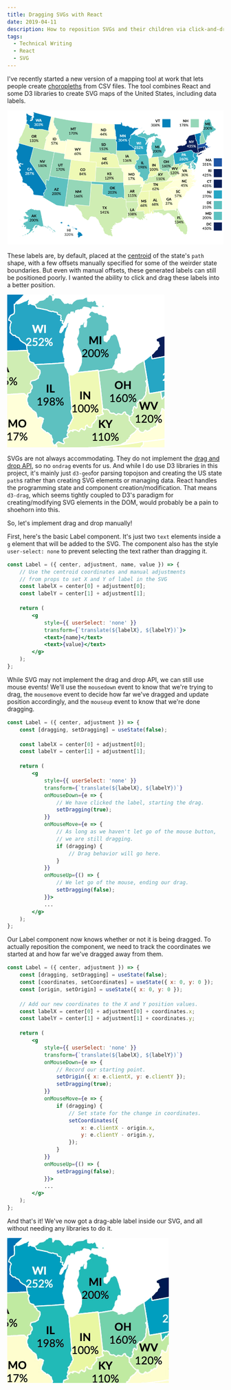 ```yaml
---
title: Dragging SVGs with React
date: 2019-04-11
description: How to reposition SVGs and their children via click-and-drag in React.
tags:
  - Technical Writing
  - React
  - SVG
---
```


I've recently started a new version of a mapping tool at work that lets people create [choropleths](https://en.wikipedia.org/wiki/Choropleth_map) from CSV files. The tool combines React and some D3 libraries to create SVG maps of the United States, including data labels.

![US choropleth showing tobacco tax rates.](/img/2019-04-11-map.png)

These labels are, by default, placed at the [centroid](https://en.wikipedia.org/wiki/Centroid) of the state's `path` shape, with a few offsets manually specified for some of the weirder state boundaries. But even with manual offsets, these generated labels can still be positioned poorly. I wanted the ability to click and drag these labels into a better position.

![Badly placed labels.](/img/2019-04-11-closeup.png)

SVGs are not always accommodating. They do not implement the [drag and drop API](https://developer.mozilla.org/en-US/docs/Web/API/HTML_Drag_and_Drop_API), so no `ondrag` events for us. And while I do use D3 libraries in this project, it's mainly just `d3-geo`for parsing topojson and creating the US state `path`s rather than creating SVG elements or managing data. React handles the programming state and component creation/modification. That means `d3-drag`, which seems tightly coupled to D3's paradigm for creating/modifying SVG elements in the DOM, would probably be a pain to shoehorn into this.

So, let's implement drag and drop manually!

First, here's the basic Label component. It's just two `text` elements inside a `g` element that will be added to the SVG. The component also has the style `user-select: none` to prevent selecting the text rather than dragging it.

```jsx
const Label = ({ center, adjustment, name, value }) => {
	// Use the centroid coordinates and manual adjustments
	// from props to set X and Y of label in the SVG
	const labelX = center[0] + adjustment[0];
	const labelY = center[1] + adjustment[1];

	return (
		<g
			style={{ userSelect: 'none' }}
			transform={`translate(${labelX}, ${labelY})`}>
			<text>{name}</text>
			<text>{value}</text>
		</g>
	);
};
```

While SVG may not implement the drag and drop API, we can still use mouse events! We'll use the `mousedown` event to know that we're trying to drag, the `mousemove` event to decide how far we've dragged and update position accordingly, and the `mouseup` event to know that we're done dragging.

```jsx
const Label = ({ center, adjustment }) => {
	const [dragging, setDragging] = useState(false);

	const labelX = center[0] + adjustment[0];
	const labelY = center[1] + adjustment[1];

	return (
		<g
			style={{ userSelect: 'none' }}
			transform={`translate(${labelX}, ${labelY})`}
			onMouseDown={e => {
				// We have clicked the label, starting the drag.
				setDragging(true);
			}}
			onMouseMove={e => {
				// As long as we haven't let go of the mouse button,
				// we are still dragging.
				if (dragging) {
					// Drag behavior will go here.
				}
			}}
			onMouseUp={() => {
				// We let go of the mouse, ending our drag.
				setDragging(false);
			}}>
			...
		</g>
	);
};
```

Our Label component now knows whether or not it is being dragged. To actually reposition the component, we need to track the coordinates we started at and how far we've dragged away from them.

```jsx
const Label = ({ center, adjustment }) => {
	const [dragging, setDragging] = useState(false);
	const [coordinates, setCoordinates] = useState({ x: 0, y: 0 });
	const [origin, setOrigin] = useState({ x: 0, y: 0 });

	// Add our new coordinates to the X and Y position values.
	const labelX = center[0] + adjustment[0] + coordinates.x;
	const labelY = center[1] + adjustment[1] + coordinates.y;

	return (
		<g
			style={{ userSelect: 'none' }}
			transform={`translate(${labelX}, ${labelY})`}
			onMouseDown={e => {
				// Record our starting point.
				setOrigin({ x: e.clientX, y: e.clientY });
				setDragging(true);
			}}
			onMouseMove={e => {
				if (dragging) {
					// Set state for the change in coordinates.
					setCoordinates({
						x: e.clientX - origin.x,
						y: e.clientY - origin.y,
					});
				}
			}}
			onMouseUp={() => {
				setDragging(false);
			}}>
			...
		</g>
	);
};
```

And that's it! We've now got a drag-able label inside our SVG, and all without needing any libraries to do it.

![Drag those labels!](/img/2019-04-11-example.gif)
